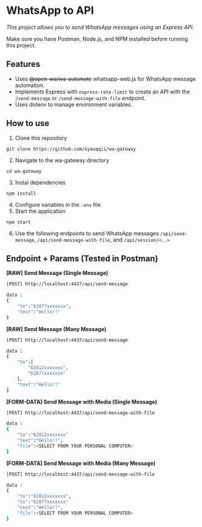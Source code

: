 # WhatsApp to API
_This project allows you to send WhatsApp messages using an Express API._  

Make sure you have Postman, Node.js, and NPM installed before running this project.  

## Features  
- Uses ~~@open-wa/wa-automate~~ whatsapp-web.js for WhatsApp message automation.  
- Implements Express with `express-rate-limit` to create an API with the `/send-message` or `/send-message-with-file` endpoint.  
- Uses dotenv to manage environment variables.

## How to use
1. Clone this repository
```
git clone https://github.com/syauqqii/wa-gateway
```
2. Navigate to the wa-gateway directory
```
cd wa-gateway
```
3. Instal dependencies
```
npm install
```
4. Configure variables in the `.env` file
5. Start the application
```
npm start
```
6. Use the following endpoints to send WhatsApp messages `/api/send-message`, `/api/send-message-with-file`, and `/api/session/<..>`

## Endpoint + Params (Tested in Postman)
**[RAW] Send Message (Single Message)**
```bash
[POST] http://localhost:4437/api/send-message

data :
{
    "to":"62877xxxxxxx",
    "text":"Hello!!"
}
```

**[RAW] Send Message (Many Message)**
```bash
[POST] http://localhost:4437/api/send-message

data :
{
    "to":[
        "62812xxxxxxx",
        "62877xxxxxxx"
    ],
    "text":"Hello!!"
}
```

**[FORM-DATA] Send Message with Media (Single Message)**
```bash
[POST] http://localhost:4437/api/send-message-with-file

data :
{
    "to":"62812xxxxxxx"
    "text":"Hello!!",
    "file":<SELECT FROM YOUR PERSONAL COMPUTER>
}
```

**[FORM-DATA] Send Message with Media (Many Message)**
```bash
[POST] http://localhost:4437/api/send-message-with-file

data :
{
    "to":"62812xxxxxxx",
    "to":"62877xxxxxxx"
    "text":"Hello!!",
    "file":<SELECT FROM YOUR PERSONAL COMPUTER>
}
```
